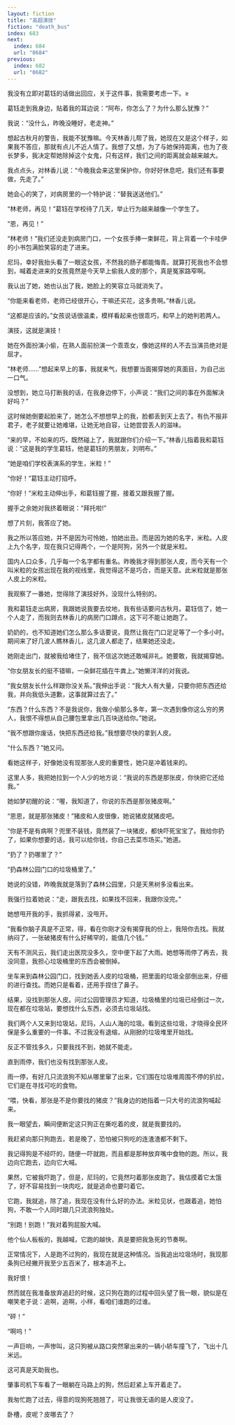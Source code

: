 ```yaml
---
layout: fiction
title: "高超演技"
fiction: "death_bus"
index: 683
next:
  index: 684
  url: "0684"
previous:
  index: 682
  url: "0682"
---
```

我没有立即对葛钰的话做出回应，关于这件事，我需要考虑一下。≥

葛钰走到我身边，贴着我的耳边说：“阿布，你怎么了？为什么那么犹豫？”

我说：“没什么，昨晚没睡好，老走神。”

想起古秋月的警告，我能不犹豫嘛。今天林香儿帮了我，她现在又是这个样子，如果我不答应，那就有点儿不近人情了。我想了又想，为了与她保持距离，也为了夜长梦多，我决定帮她除掉这个女鬼，只有这样，我们之间的距离就会越来越大。

我点点头，对林香儿说：“今晚我会来这里保护你，你好好休息吧，我们还有事要做，先走了。”

她会心的笑了，对病房里的一个特护说：“替我送送他们。”

“林老师，再见！”葛钰在学校待了几天，举止行为越来越像一个学生了。

“恩，再见！”

“林老师！”我们还没走到病房门口，一个女孩手捧一束鲜花，背上背着一个卡哇伊的小书包满脸笑容的走了进来。

尼玛，幸好我抬头看了一眼这女孩，不然我的肠子都能悔青。就算打死我也不会想到，喊着走进来的女孩竟然是今天早上偷我人皮的那个，真是冤家路窄啊。

我认出了她，她也认出了我，她脸上的笑容立马就消失了。

“你能来看老师，老师已经很开心，干嘛还买花，这多贵啊。”林香儿说。

“这都是应该的。”女孩说话很温柔，模样看起来也很乖巧，和早上的她判若两人。

演技，这就是演技！

她在外面扮演小偷，在熟人面前扮演一个乖乖女，像她这样的人不去当演员绝对是屈才。

“林老师……”想起来早上的事，我就来气，我想要当面揭穿她的真面目，为自己出一口气。

没想到，她立马打断我的话，在我身边停下，小声说：“我们之间的事在外面解决好吗？”

这时候她倒要起脸来了，她怎么不想想早上的我，脸都丢到天上去了。有仇不报非君子，老子就要让她难堪，让她无地自容，让她尝尝丢人的滋味。

“来的早，不如来的巧，既然碰上了，我就跟你们介绍一下。”林香儿指着我和葛钰说：“这是我的学生葛钰，他是葛钰的男朋友，刘明布。”

“她是咱们学校表演系的学生，米粒！”

“你好！”葛钰主动打招呼。

“你好！”米粒主动伸出手，和葛钰握了握，接着又跟我握了握。

握手之余她对我挤着眼说：“拜托啦!”

想了片刻，我答应了她。

我之所以答应她，并不是因为可怜她，怕她出丑。而是因为她的名字，米粒。人皮上九个名字，现在我只记得两个，一个是阿狗，另外一个就是米粒。

国内人口众多，几乎每一个名字都有重名。昨晚我才得到那张人皮，而今天有一个叫米粒的女孩出现在我的视线里，我觉得这不是巧合，而是天意。此米粒就是那张人皮上的米粒。

我观察了一番她，觉得除了演技好外，没现什么特别的。

我和葛钰走出病房，我跟她说我要去坟地，我有些话要问古秋月。葛钰信了，她一个人走了，而我则去林香儿的病房门口蹲点，这下可不能让她跑了。

奶奶的，也不知道她们怎么那么多话要说，竟然让我在门口足足等了一个多小时。期间来了好几波人瞧林香儿，这几波人都走了，结果她还没走。

她刚走出门，就被我给堵住了，我不信这次她还敢喊非礼。她要敢，我就揭穿她。

“你女朋友长的挺不错嘛，一朵鲜花插在牛粪上。”她懒洋洋的对我说。

“我女朋友长什么样跟你没关系。”我伸出手说：“我大人有大量，只要你把东西还给我，并向我低头道歉，这事就算过去了。”

“东西？什么东西？不是我说你，我做小偷那么多年，第一次遇到像你这么穷的男人，我恨不得想从自己腰包里拿出几百块送给你。”她说。

“我不想跟你废话，快把东西还给我。”我想要尽快的拿到人皮。

“什么东西？”她又问。

看她这样子，好像她没有现那张人皮的重要性，她只是冲着钱来的。

这里人多，我把她拉到一个人少的地方说：“我说的东西是那张皮，你快把它还给我。”

她如梦初醒的说：“喔，我知道了，你说的东西是那张猪皮啊。”

“恩恩，就是那张猪皮！”猪皮和人皮很像，她说猪皮就猪皮吧。

“你是不是有病啊？兜里不装钱，竟然装了一块猪皮，都快吓死宝宝了。我给你扔了，如果你想要的话，我可以给你钱，你自己去菜市场买。”她道。

“扔了？扔哪里了？”

“扔森林公园门口的垃圾桶里了。”

她说的没错，昨晚我就是落到了森林公园里，只是天黑树多没看出来。

我强行拉着她说：“走，跟我去找，如果找不回来，我跟你没完。”

她想甩开我的手，我抓得紧，没甩开。

“我看你脑子真是不正常，得，看在你刚才没有揭穿我的份上，我陪你去找。我就纳闷了，一张破猪皮有什么好稀罕的，能值几个钱。”

天有不测风云，我们走出医院没多久，空中便下起了大雨。她想等雨停了再去，我没同意，我担心垃圾桶里的东西会被倒掉。

坐车来到森林公园门口，找到她丢人皮的垃圾桶，把里面的垃圾全部倒出来，仔细的进行查找。而她只是看着，还用手捏住了鼻子。

结果，没找到那张人皮。问过公园管理员才知道，垃圾桶里的垃圾已经倒过一次，现在都在垃圾站，要想找什么东西，必须去垃圾站找。

我们两个人又来到垃圾站，尼玛，人山人海的垃圾。看到这些垃圾，才晓得全民环保是多么重要的一件事。不过我没有退缩，从刚掀的垃圾堆里开始找。

反正不管找多久，只要我找不到，她就不能走。

直到雨停，我们也没有找到那张人皮。

雨一停，有好几只流浪狗不知从哪里窜了出来，它们围在垃圾堆周围不停的扒拉，它们是在寻找可吃的食物。

“喂，快看，那张是不是你要找的猪皮？”我身边的她指着一只大号的流浪狗喊起来。

我一眼望去，瞬间便断定这只狗正在撕吃着的皮，就是我要找的。

我赶紧向那只狗跑去，若是晚了，恐怕被只狗吃的连渣渣都不剩下。

我记得狗是不经吓的，随便一吓就跑，而且都是那种放弃嘴中食物的跑。所以，我边向它跑去，边向它大喊。

果然，它被我吓跑了，但是，尼玛的，它竟然叼着那张皮跑了。我估摸着它太饿了，好不容易找到一块肉吃，就是逃命也要叼着它。

它跑，我就追，除了追，我现在没有什么好的办法。米粒见状，也跟着追，她怕狗，不敢一个人同时跟几只流浪狗独处。

“别跑！别跑！”我对着狗屁股大喊。

他个仙人板板的，我越喊，它跑的越快，真是要把我急死的节奏啊。

正常情况下，人是跑不过狗的，我现在就是这种情况。当我追出垃圾场时，我现那条狗已经撇开我至少五百米了，根本追不上。

我好恨！

然而就在我准备放弃追赶的时候，这只狗在跑的过程中回头望了我一眼，貌似是在嘲笑老子说：追啊，追啊，小样，看咱们谁跑的过谁。

“砰！”

“啊呜！”

一声巨响，一声惨叫，这只狗被从路口突然窜出来的一辆小轿车撞飞了，飞出十几米远。

这可真是天助我也。

肇事司机下车看了一眼躺在马路上的狗，然后赶紧上车开着走了。

我匆忙跑了过去，得意的现狗死翘翘了，可让我很无语的是人皮没了。

卧槽，皮呢？皮哪去了？